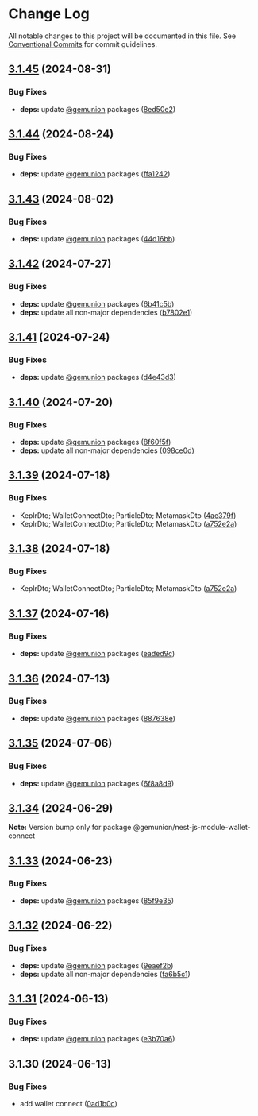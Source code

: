 # Change Log

All notable changes to this project will be documented in this file.
See [Conventional Commits](https://conventionalcommits.org) for commit guidelines.

## [3.1.45](https://github.com/gemunion/nestjs-packages/compare/@gemunion/nest-js-module-wallet-connect@3.1.44...@gemunion/nest-js-module-wallet-connect@3.1.45) (2024-08-31)

### Bug Fixes

- **deps:** update [@gemunion](https://github.com/gemunion) packages ([8ed50e2](https://github.com/gemunion/nestjs-packages/commit/8ed50e2e86e8a70ad272fc22cb403a67a6df4749))

## [3.1.44](https://github.com/gemunion/nestjs-packages/compare/@gemunion/nest-js-module-wallet-connect@3.1.43...@gemunion/nest-js-module-wallet-connect@3.1.44) (2024-08-24)

### Bug Fixes

- **deps:** update [@gemunion](https://github.com/gemunion) packages ([ffa1242](https://github.com/gemunion/nestjs-packages/commit/ffa1242232ef792525c0d23834127498f17567b4))

## [3.1.43](https://github.com/gemunion/nestjs-packages/compare/@gemunion/nest-js-module-wallet-connect@3.1.42...@gemunion/nest-js-module-wallet-connect@3.1.43) (2024-08-02)

### Bug Fixes

- **deps:** update [@gemunion](https://github.com/gemunion) packages ([44d16bb](https://github.com/gemunion/nestjs-packages/commit/44d16bb8ff6f55934baa4897b101895762d21b5c))

## [3.1.42](https://github.com/gemunion/nestjs-packages/compare/@gemunion/nest-js-module-wallet-connect@3.1.41...@gemunion/nest-js-module-wallet-connect@3.1.42) (2024-07-27)

### Bug Fixes

- **deps:** update [@gemunion](https://github.com/gemunion) packages ([6b41c5b](https://github.com/gemunion/nestjs-packages/commit/6b41c5b5f207b6b4f98d47722d45611fe18b48cd))
- **deps:** update all non-major dependencies ([b7802e1](https://github.com/gemunion/nestjs-packages/commit/b7802e1343689558cb7764aa880c720b8ffe5747))

## [3.1.41](https://github.com/gemunion/nestjs-packages/compare/@gemunion/nest-js-module-wallet-connect@3.1.40...@gemunion/nest-js-module-wallet-connect@3.1.41) (2024-07-24)

### Bug Fixes

- **deps:** update [@gemunion](https://github.com/gemunion) packages ([d4e43d3](https://github.com/gemunion/nestjs-packages/commit/d4e43d3479b189faa269db4b5419b83de896e8b6))

## [3.1.40](https://github.com/gemunion/nestjs-packages/compare/@gemunion/nest-js-module-wallet-connect@3.1.39...@gemunion/nest-js-module-wallet-connect@3.1.40) (2024-07-20)

### Bug Fixes

- **deps:** update [@gemunion](https://github.com/gemunion) packages ([8f60f5f](https://github.com/gemunion/nestjs-packages/commit/8f60f5f5453a145c5a384cbb50ef96ec9a56381c))
- **deps:** update all non-major dependencies ([098ce0d](https://github.com/gemunion/nestjs-packages/commit/098ce0dbb5999b8c98747da761f29e00a0edb194))

## [3.1.39](https://github.com/gemunion/nestjs-packages/compare/@gemunion/nest-js-module-wallet-connect@3.1.38...@gemunion/nest-js-module-wallet-connect@3.1.39) (2024-07-18)

### Bug Fixes

- KeplrDto; WalletConnectDto; ParticleDto; MetamaskDto ([4ae379f](https://github.com/gemunion/nestjs-packages/commit/4ae379faa66e27b1aeb20f4c92ab3a4897f31bc5))
- KeplrDto; WalletConnectDto; ParticleDto; MetamaskDto ([a752e2a](https://github.com/gemunion/nestjs-packages/commit/a752e2a64d32f9c0f4c82c7d015811199c76d059))

## [3.1.38](https://github.com/gemunion/nestjs-packages/compare/@gemunion/nest-js-module-wallet-connect@3.1.37...@gemunion/nest-js-module-wallet-connect@3.1.38) (2024-07-18)

### Bug Fixes

- KeplrDto; WalletConnectDto; ParticleDto; MetamaskDto ([a752e2a](https://github.com/gemunion/nestjs-packages/commit/a752e2a64d32f9c0f4c82c7d015811199c76d059))

## [3.1.37](https://github.com/gemunion/nestjs-packages/compare/@gemunion/nest-js-module-wallet-connect@3.1.36...@gemunion/nest-js-module-wallet-connect@3.1.37) (2024-07-16)

### Bug Fixes

- **deps:** update [@gemunion](https://github.com/gemunion) packages ([eaded9c](https://github.com/gemunion/nestjs-packages/commit/eaded9c14ab24046439c14193b46e1795702630c))

## [3.1.36](https://github.com/gemunion/nestjs-packages/compare/@gemunion/nest-js-module-wallet-connect@3.1.35...@gemunion/nest-js-module-wallet-connect@3.1.36) (2024-07-13)

### Bug Fixes

- **deps:** update [@gemunion](https://github.com/gemunion) packages ([887638e](https://github.com/gemunion/nestjs-packages/commit/887638ef2b2fb0edeea483f150486ce7bfb60964))

## [3.1.35](https://github.com/gemunion/nestjs-packages/compare/@gemunion/nest-js-module-wallet-connect@3.1.34...@gemunion/nest-js-module-wallet-connect@3.1.35) (2024-07-06)

### Bug Fixes

- **deps:** update [@gemunion](https://github.com/gemunion) packages ([6f8a8d9](https://github.com/gemunion/nestjs-packages/commit/6f8a8d9c473faae0739a4435a93e4841e10875e0))

## [3.1.34](https://github.com/gemunion/nestjs-packages/compare/@gemunion/nest-js-module-wallet-connect@3.1.33...@gemunion/nest-js-module-wallet-connect@3.1.34) (2024-06-29)

**Note:** Version bump only for package @gemunion/nest-js-module-wallet-connect

## [3.1.33](https://github.com/gemunion/nestjs-packages/compare/@gemunion/nest-js-module-wallet-connect@3.1.32...@gemunion/nest-js-module-wallet-connect@3.1.33) (2024-06-23)

### Bug Fixes

- **deps:** update [@gemunion](https://github.com/gemunion) packages ([85f9e35](https://github.com/gemunion/nestjs-packages/commit/85f9e355225d7b8fc2855c2e966a4e0fb4b5b3a7))

## [3.1.32](https://github.com/gemunion/nestjs-packages/compare/@gemunion/nest-js-module-wallet-connect@3.1.31...@gemunion/nest-js-module-wallet-connect@3.1.32) (2024-06-22)

### Bug Fixes

- **deps:** update [@gemunion](https://github.com/gemunion) packages ([9eaef2b](https://github.com/gemunion/nestjs-packages/commit/9eaef2b99e822cacaa04dab85ca0b7966934a71f))
- **deps:** update all non-major dependencies ([fa6b5c1](https://github.com/gemunion/nestjs-packages/commit/fa6b5c1ad0440c4ea758f9b2b3c81b19a30051df))

## [3.1.31](https://github.com/gemunion/nestjs-packages/compare/@gemunion/nest-js-module-wallet-connect@3.1.30...@gemunion/nest-js-module-wallet-connect@3.1.31) (2024-06-13)

### Bug Fixes

- **deps:** update [@gemunion](https://github.com/gemunion) packages ([e3b70a6](https://github.com/gemunion/nestjs-packages/commit/e3b70a6f2185f6a72ef178d6839354972e7c5fe2))

## 3.1.30 (2024-06-13)

### Bug Fixes

- add wallet connect ([0ad1b0c](https://github.com/gemunion/nestjs-packages/commit/0ad1b0c51fbecfaab3d463e626cba9a5b8ee982d))
